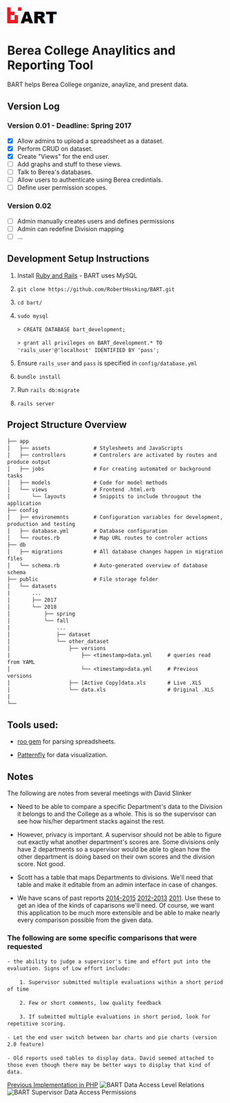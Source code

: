 # ![BART logo](https://github.com/RobertHosking/BART/raw/master/public/logo-full.png) 

# Berea College Anaylitics and Reporting Tool

BART helps Berea College organize, anaylize, and present data.

## Version Log

### Version 0.01 - Deadline: Spring 2017
- [x] Allow admins to upload a spreadsheet as a dataset.
- [x] Perform CRUD on dataset.
- [x] Create "Views" for the end user.
- [ ] Add graphs and stuff to these views.
- [ ] Talk to Berea's databases.
- [ ] Allow users to authenticate using Berea credintials.
- [ ] Define user permission scopes.

### Version 0.02
- [ ] Admin manually creates users and defines permissions
- [ ] Admin can redefine Division mapping
- [ ] ...

## Development Setup Instructions

1. Install [Ruby and Rails](http://railsapps.github.io/installrubyonrails-ubuntu.html) - BART uses MySQL

2. `git clone https://github.com/RobertHosking/BART.git`

3. `cd bart/`

4. `sudo mysql`

    `> CREATE DATABASE bart_development;`

    `> grant all privileges on BART_development.* TO 'rails_user'@'localhost' IDENTIFIED BY 'pass';`

5. Ensure `rails_user` and `pass` is specified in `config/database.yml`

6. `bundle install`

7. Run `rails db:migrate`

8. `rails server`

## Project Structure Overview
```
├── app
│   ├── assets              # Stylesheets and JavaScripts   
│   ├── controllers         # Controlers are activated by routes and produce output   
│   ├── jobs                # For creating automated or background tasks
│   ├── models              # Code for model methods         
│   └── views               # Frontend .html.erb
│       └── layouts         # Snippits to include througout the application
├── config                    
│   ├── environemnts        # Configuration variables for development, production and testing
│   ├── database.yml        # Database configuration
│   └── routes.rb           # Map URL routes to controler actions
├── db
│   ├── migrations          # All database changes happen in migration files
│   └── schema.rb           # Auto-generated overview of database schema            
├── public                  # File storage folder
│   └── datasets
|       ...
│       ├── 2017        
│       └── 2018
│           ├── spring        
│           └── fall
|               ...
│               ├── dataset       
│               └── other_dataset
│                   ├── versions
|                       ├── <timestamp>data.yml     # queries read from YAML        
│                       └── <timestamp>data.yml     # Previous versions      
│                   ├── [Active Copy]data.xls       # Live .XLS
│                   └── data.xls                    # Original .XLS   
|
└──
```
## Tools used:

- [roo gem](https://github.com/roo-rb/roo) for parsing spreadsheets.

- [Patternfly](http://www.patternfly.org/pattern-library/#_) for data visualization.


## Notes

The following are notes from several meetings with David Slinker

- Need to be able to compare a specific Department's data to the Division it belongs to and the College as a whole. This is so the supervisor can see how his/her department stacks against the rest. 

- However, privacy is important. A supervisor should not be able to figure out exactly what another department's scores are. Some divisions only have 2 departments so a supervisor would be able to glean how the other department is doing based on their own scores and the division score. Not good.

- Scott has a table that maps Departments to divisions. We'll need that table and make it editable from an admin interface in case of changes.

- We have scans of past reports [2014-2015](http://imgur.com/a/ITMrJ) [2012-2013](http://imgur.com/a/ClZNB) [2011](http://imgur.com/a/RG79r). Use these to get an idea of the kinds of caparisons we'll need. Of course, we want this application to be much more extensible and be able to make nearly every comparison possible from the given data.

### The following are some specific comparisons that were requested

    - the ability to judge a supervisor's time and effort put into the evaluation. Signs of Low effort include:

        1. Supervisor submitted multiple evaluations within a short period of time

        2. Few or short comments, low quality feedback

        3. If submitted multiple evaluations in short period, look for repetitive scoring.

    - Let the end user switch between bar charts and pie charts (version 2.0 feature)

    - Old reports used tables to display data. David seemed attached to those even though there may be better ways to display that kind of data. 
[Previous Implementation in PHP](http://sushituesday.club/share/downloads/oldSLEgenerator.zip)
![BART Data Access Level Relations](http://i.imgur.com/FuHaBmH.jpg)
![BART Supervisor Data Access Permissions](http://i.imgur.com/Rf66826.jpg)